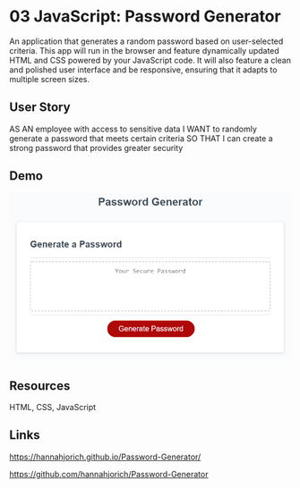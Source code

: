 # 03 JavaScript: Password Generator

An application that generates a random password based on user-selected criteria. This app will run in the browser and feature dynamically updated HTML and CSS powered by your JavaScript code. It will also feature a clean and polished user interface and be responsive, ensuring that it adapts to multiple screen sizes.

## User Story


AS AN employee with access to sensitive data
I WANT to randomly generate a password that meets certain criteria
SO THAT I can create a strong password that provides greater security

## Demo

![password generator demo](./Assets/03-javascript-homework-demo.png)

## Resources
HTML,
CSS, 
JavaScript

## Links

https://hannahjorich.github.io/Password-Generator/ 

https://github.com/hannahjorich/Password-Generator


